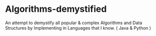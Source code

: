 # Algorithms-demystified
An attempt to demystify all popular &amp; complex Algorithms and Data Structures by Implementing in Languages that I know. ( Java &amp; Python )  
